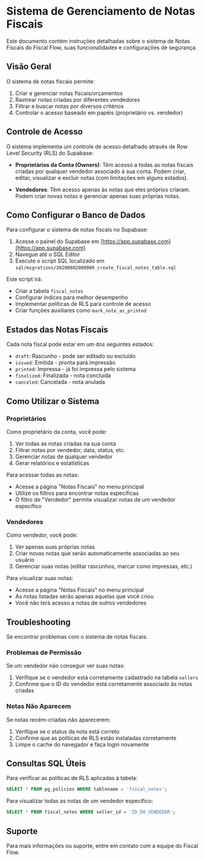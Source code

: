 # Sistema de Gerenciamento de Notas Fiscais

Este documento contém instruções detalhadas sobre o sistema de Notas Fiscais do Fiscal Flow, suas funcionalidades e configurações de segurança.

## Visão Geral

O sistema de notas fiscais permite:

1. Criar e gerenciar notas fiscais/orçamentos
2. Rastrear notas criadas por diferentes vendedores
3. Filtrar e buscar notas por diversos critérios
4. Controlar o acesso baseado em papéis (proprietário vs. vendedor)

## Controle de Acesso

O sistema implementa um controle de acesso detalhado através de Row Level Security (RLS) do Supabase:

- **Proprietários da Conta (Owners)**: Têm acesso a todas as notas fiscais criadas por qualquer vendedor associado à sua conta. Podem criar, editar, visualizar e excluir notas (com limitações em alguns estados).

- **Vendedores**: Têm acesso apenas às notas que eles próprios criaram. Podem criar novas notas e gerenciar apenas suas próprias notas.

## Como Configurar o Banco de Dados

Para configurar o sistema de notas fiscais no Supabase:

1. Acesse o painel do Supabase em [https://app.supabase.com](https://app.supabase.com)
2. Navegue até o SQL Editor
3. Execute o script SQL localizado em `sql/migrations/20200602000000_create_fiscal_notes_table.sql`

Este script irá:
- Criar a tabela `fiscal_notes`
- Configurar índices para melhor desempenho
- Implementar políticas de RLS para controle de acesso
- Criar funções auxiliares como `mark_note_as_printed`

## Estados das Notas Fiscais

Cada nota fiscal pode estar em um dos seguintes estados:

- `draft`: Rascunho - pode ser editado ou excluído
- `issued`: Emitida - pronta para impressão
- `printed`: Impressa - já foi impressa pelo sistema
- `finalized`: Finalizada - nota concluída
- `canceled`: Cancelada - nota anulada

## Como Utilizar o Sistema

### Proprietários

Como proprietário da conta, você pode:

1. Ver todas as notas criadas na sua conta
2. Filtrar notas por vendedor, data, status, etc.
3. Gerenciar notas de qualquer vendedor
4. Gerar relatórios e estatísticas

Para acessar todas as notas:
- Acesse a página "Notas Fiscais" no menu principal
- Utilize os filtros para encontrar notas específicas
- O filtro de "Vendedor" permite visualizar notas de um vendedor específico

### Vendedores

Como vendedor, você pode:

1. Ver apenas suas próprias notas
2. Criar novas notas que serão automaticamente associadas ao seu usuário
3. Gerenciar suas notas (editar rascunhos, marcar como impressas, etc.)

Para visualizar suas notas:
- Acesse a página "Notas Fiscais" no menu principal
- As notas listadas serão apenas aquelas que você criou
- Você não terá acesso a notas de outros vendedores

## Troubleshooting

Se encontrar problemas com o sistema de notas fiscais:

### Problemas de Permissão

Se um vendedor não conseguir ver suas notas:
1. Verifique se o vendedor está corretamente cadastrado na tabela `sellers`
2. Confirme que o ID do vendedor está corretamente associado às notas criadas

### Notas Não Aparecem

Se notas recém-criadas não aparecerem:
1. Verifique se o status da nota está correto
2. Confirme que as políticas de RLS estão instaladas corretamente
3. Limpe o cache do navegador e faça login novamente

## Consultas SQL Úteis

Para verificar as políticas de RLS aplicadas à tabela:

```sql
SELECT * FROM pg_policies WHERE tablename = 'fiscal_notes';
```

Para visualizar todas as notas de um vendedor específico:

```sql
SELECT * FROM fiscal_notes WHERE seller_id = 'ID_DO_VENDEDOR';
```

## Suporte

Para mais informações ou suporte, entre em contato com a equipe do Fiscal Flow. 